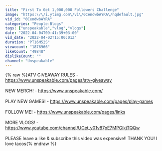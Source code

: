 ```yaml
---
title: "First To Get 1,000,000 Followers Challenge"
image: "https:\/\/i.ytimg.com\/vi\/0CendwbAYRA\/hqdefault.jpg"
vid_id: "0CendwbAYRA"
categories: "People-Blogs"
tags: ["unspeakable","vlog","vlogs"]
date: "2022-04-04T09:41:39+03:00"
vid_date: "2022-04-02T15:00:01Z"
duration: "PT16M52S"
viewcount: "1876966"
likeCount: "49848"
dislikeCount: ""
channel: "Unspeakable"
---
```

{% raw %}ATV GIVEAWAY RULES - <a rel="nofollow" target="blank" href="https://www.unspeakable.com/pages/atv-giveaway">https://www.unspeakable.com/pages/atv-giveaway</a><br /><br />NEW MERCH! - <a rel="nofollow" target="blank" href="https://www.unspeakable.com/">https://www.unspeakable.com/</a><br /><br />PLAY NEW GAMES! - <a rel="nofollow" target="blank" href="https://www.unspeakable.com/pages/play-games">https://www.unspeakable.com/pages/play-games</a><br /><br />FOLLOW ME! - <a rel="nofollow" target="blank" href="https://www.unspeakable.com/pages/links">https://www.unspeakable.com/pages/links</a><br /><br />MORE VLOGS! - <a rel="nofollow" target="blank" href="https://www.youtube.com/channel/UCet_y01v87pE7MPGikjTQQw">https://www.youtube.com/channel/UCet_y01v87pE7MPGikjTQQw</a><br /><br />PLEASE leave a like &amp; subscribe this video was expensive!! THANK YOU! I love tacos{% endraw %}
